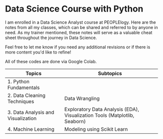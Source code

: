 # Data Science Course with Python

I am enrolled in a Data Science Analyst course at PEOPLElogy. Here are the notes from all my classes, which can be shared and referred to by anyone in need. As my trainer mentioned, these notes will serve as a valuable cheat sheet throughout the journey in Data Science.

Feel free to let me know if you need any additional revisions or if there is more content you'd like to refine!

All of these codes are done via Google Colab.

| Topics | Subtopics |
|--------|-----------|
| 1. Python Fundamentals | |
| 2. Data Cleaning Techniques | Data Wrangling |
| 3. Data Analysis and Visualization | Exploratory Data Analysis (EDA), Visualization Tools (Matplotlib, Seaborn) |
| 4. Machine Learning | Modeling using Scikit Learn |
